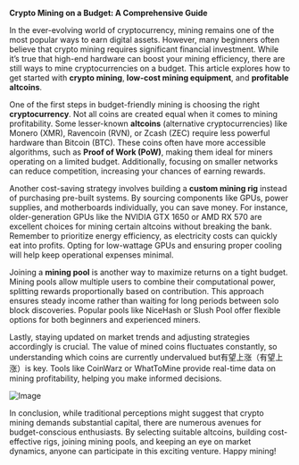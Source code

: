**Crypto Mining on a Budget: A Comprehensive Guide**

In the ever-evolving world of cryptocurrency, mining remains one of the most popular ways to earn digital assets. However, many beginners often believe that crypto mining requires significant financial investment. While it’s true that high-end hardware can boost your mining efficiency, there are still ways to mine cryptocurrencies on a budget. This article explores how to get started with **crypto mining**, **low-cost mining equipment**, and **profitable altcoins**.

One of the first steps in budget-friendly mining is choosing the right **cryptocurrency**. Not all coins are created equal when it comes to mining profitability. Some lesser-known **altcoins** (alternative cryptocurrencies) like Monero (XMR), Ravencoin (RVN), or Zcash (ZEC) require less powerful hardware than Bitcoin (BTC). These coins often have more accessible algorithms, such as **Proof of Work (PoW)**, making them ideal for miners operating on a limited budget. Additionally, focusing on smaller networks can reduce competition, increasing your chances of earning rewards.

Another cost-saving strategy involves building a **custom mining rig** instead of purchasing pre-built systems. By sourcing components like GPUs, power supplies, and motherboards individually, you can save money. For instance, older-generation GPUs like the NVIDIA GTX 1650 or AMD RX 570 are excellent choices for mining certain altcoins without breaking the bank. Remember to prioritize energy efficiency, as electricity costs can quickly eat into profits. Opting for low-wattage GPUs and ensuring proper cooling will help keep operational expenses minimal.

Joining a **mining pool** is another way to maximize returns on a tight budget. Mining pools allow multiple users to combine their computational power, splitting rewards proportionally based on contribution. This approach ensures steady income rather than waiting for long periods between solo block discoveries. Popular pools like NiceHash or Slush Pool offer flexible options for both beginners and experienced miners.

Lastly, staying updated on market trends and adjusting strategies accordingly is crucial. The value of mined coins fluctuates constantly, so understanding which coins are currently undervalued but有望上涨（有望上涨）is key. Tools like CoinWarz or WhatToMine provide real-time data on mining profitability, helping you make informed decisions.

![Image](https://github.com/user-attachments/assets/31692037-0104-4703-abd1-696b6a7dd41b)

In conclusion, while traditional perceptions might suggest that crypto mining demands substantial capital, there are numerous avenues for budget-conscious enthusiasts. By selecting suitable altcoins, building cost-effective rigs, joining mining pools, and keeping an eye on market dynamics, anyone can participate in this exciting venture. Happy mining!